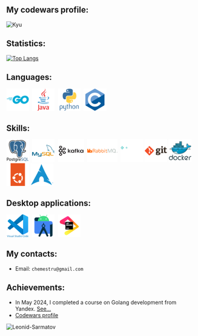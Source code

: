 ## My codewars profile:
![Kyu](https://www.codewars.com/users/docent_204/badges/large?logo=false)

## Statistics:
[![Top Langs](https://github-readme-stats.vercel.app/api/top-langs/?username=Leonid-Sarmatov&layout=donut&langs_count=8)](https://github.com/anuraghazra/github-readme-stats)

## Languages:
<div>
  <img src="https://raw.githubusercontent.com/devicons/devicon/1119b9f84c0290e0f0b38982099a2bd027a48bf1/icons/go/go-original-wordmark.svg" title="Go" alt="Go" width="60" height="60"/>&nbsp;
  <img src="https://github.com/devicons/devicon/blob/master/icons/java/java-original-wordmark.svg" title="Java" alt="Java" width="60" height="60"/>&nbsp;
  <img src="https://raw.githubusercontent.com/devicons/devicon/1119b9f84c0290e0f0b38982099a2bd027a48bf1/icons/python/python-original-wordmark.svg" title="Python" alt="Python" width="60" height="60"/>&nbsp;
  <img src="https://github.com/devicons/devicon/blob/master/icons/c/c-original.svg"title="C" alt="C" width="60" height="60"/>&nbsp;
</div>

## Skills:
<div>
  <img src="https://github.com/devicons/devicon/blob/master/icons/postgresql/postgresql-original-wordmark.svg" title="PostgreSQL"  alt="PostgreSQL" width="60" height="60"/>&nbsp;
  <img src="https://github.com/devicons/devicon/blob/master/icons/mysql/mysql-original-wordmark.svg" title="MySQL"  alt="MySQL" width="60" height="60"/>&nbsp;
  <img src="https://github.com/devicons/devicon/blob/master/icons/apachekafka/apachekafka-original-wordmark.svg" title="Apachekafka"  alt="Apachekafka" width="70" height="60"/>&nbsp;
  <img src="https://github.com/devicons/devicon/blob/master/icons/rabbitmq/rabbitmq-original-wordmark.svg" title="RabbitMQ"  alt="RabbitMQ" width="80" height="60"/>&nbsp;
  <img src="https://github.com/devicons/devicon/blob/master/icons/grpc/grpc-original.svg" title="GRPC" **alt="GRPC" width="60" height="60"/>
  <img src="https://github.com/devicons/devicon/blob/master/icons/git/git-original-wordmark.svg" title="Git" **alt="Git" width="60" height="60"/>
  <img src="https://github.com/devicons/devicon/blob/master/icons/docker/docker-original-wordmark.svg" title="Docker" **alt="Docker" width="60" height="60"/>
  <img src="https://github.com/devicons/devicon/blob/master/icons/ubuntu/ubuntu-original.svg" title="Ubuntu" **alt="Ubuntu" width="60" height="60"/>
  <img src="https://github.com/devicons/devicon/blob/master/icons/archlinux/archlinux-original.svg" title="Arch" **alt="Arch" width="60" height="60"/>
</div>

## Desktop applications:
<div>
  <img src="https://github.com/devicons/devicon/blob/master/icons/vscode/vscode-original-wordmark.svg" title="VSCode"  alt="VSCode" width="60" height="60"/>&nbsp;
  <img src="https://github.com/devicons/devicon/blob/master/icons/androidstudio/androidstudio-original.svg" title="androidstudio"  alt="androidstudio" width="60" height="60"/>&nbsp;
  <img src="https://github.com/devicons/devicon/blob/master/icons/jetbrains/jetbrains-original.svg" title="jetbrains"  alt="jetbrains" width="60" height="60"/>&nbsp;
</div>

## My contacts:
- Email: ```chemestru@gmail.com```

## Achievements:
- In May 2024, I completed a course on Golang development from Yandex. [See...](https://github.com/Leonid-Sarmatov/my-images/blob/master/729544474.pdf)
- [Codewars profile](https://www.codewars.com/users/docent_204)

<p align="left"> <img src="https://komarev.com/ghpvc/?username=Leonid-Sarmatov&label=Profile%20views&color=0e75b6&style=flat" alt="Leonid-Sarmatov" /> </p>
<!--
**Leonid-Sarmatov/Leonid-Sarmatov** is a ✨ _special_ ✨ repository because its `README.md` (this file) appears on your GitHub profile.

Here are some ideas to get you started:

- 🔭 I’m currently working on ...
- 🌱 I’m currently learning ...
- 👯 I’m looking to collaborate on ...
- 🤔 I’m looking for help with ...
- 💬 Ask me about ...
- 📫 How to reach me: ...
- 😄 Pronouns: ...
- ⚡ Fun fact: ...
-->




# toolchain
TOOLCHAIN    = arm-none-eabi-
CC           = $(TOOLCHAIN)gcc
CP           = $(TOOLCHAIN)objcopy
AS           = $(TOOLCHAIN)gcc -x assembler-with-cpp
HEX          = $(CP) -O ihex
BIN          = $(CP) -O binary -S

# define mcu, specify the target processor
MCU          = cortex-m4

# all the files will be generated with this name (main.elf, main.bin, main.hex, etc)
PROJECT_NAME=application

# specify define
DDEFS       =

# define root dir
ROOT_DIR     = .

# define include dir
INCLUDE_DIRS =

# define include dir
USER_DIR =  $(ROOT_DIR)/user

# define stm32f10x lib dir
LIB_DIR      = $(ROOT_DIR)/bsp/libraries

# define freertos dir
FREERTOS_DIR = $(ROOT_DIR)/bsp/middlewares/freertos/source


# link file
LINK_SCRIPT  = $(ROOT_DIR)/ld/AT32F437xM_FLASH.ld

# user code
SRC       =
ASM_SRC   =
SRC      += $(USER_DIR)/main.c
SRC      += $(USER_DIR)/at32f435_437_clock.c
SRC      += $(USER_DIR)/at32f435_437_int.c

# user include
INCLUDE_DIRS  = $(USER_DIR)


# ******************** artery lib begin  *******************
# STD Defines
DDEFS += -DAT32F437VMT7 -DUSE_STDPERIPH_DRIVER# -DHSE_VALUE=8000000

# source director
CORE_DIR    = $(LIB_DIR)/cmsis/cm4/core_support
DEVICE_DIR  = $(LIB_DIR)/cmsis/cm4/device_support
SRC_DIR     = $(LIB_DIR)/drivers/src
INC_DIR_     = $(LIB_DIR)/drivers/inc

# startup
ASM_SRC  += $(DEVICE_DIR)/startup/gcc/startup_at32f435_437.s

# CMSIS
SRC  += $(DEVICE_DIR)/system_at32f435_437.c

# use libraries, please add or remove when you use or remove it.
SRC  += $(SRC_DIR)/at32f435_437_acc.c
SRC  += $(SRC_DIR)/at32f435_437_adc.c
SRC  += $(SRC_DIR)/at32f435_437_can.c
SRC  += $(SRC_DIR)/at32f435_437_crc.c
SRC  += $(SRC_DIR)/at32f435_437_crm.c
SRC  += $(SRC_DIR)/at32f435_437_dac.c
SRC  += $(SRC_DIR)/at32f435_437_debug.c
SRC  += $(SRC_DIR)/at32f435_437_dma.c
SRC  += $(SRC_DIR)/at32f435_437_dvp.c
SRC  += $(SRC_DIR)/at32f435_437_edma.c
SRC  += $(SRC_DIR)/at32f435_437_emac.c
SRC  += $(SRC_DIR)/at32f435_437_ertc.c
SRC  += $(SRC_DIR)/at32f435_437_exint.c
SRC  += $(SRC_DIR)/at32f435_437_flash.c
SRC  += $(SRC_DIR)/at32f435_437_gpio.c
SRC  += $(SRC_DIR)/at32f435_437_i2c.c
SRC  += $(SRC_DIR)/at32f435_437_misc.c
SRC  += $(SRC_DIR)/at32f435_437_pwc.c
SRC  += $(SRC_DIR)/at32f435_437_qspi.c
SRC  += $(SRC_DIR)/at32f435_437_scfg.c
SRC  += $(SRC_DIR)/at32f435_437_sdio.c
SRC  += $(SRC_DIR)/at32f435_437_spi.c
SRC  += $(SRC_DIR)/at32f435_437_tmr.c
SRC  += $(SRC_DIR)/at32f435_437_usart.c
SRC  += $(SRC_DIR)/at32f435_437_usb.c
SRC  += $(SRC_DIR)/at32f435_437_wdt.c
SRC  += $(SRC_DIR)/at32f435_437_wwdt.c
SRC  += $(SRC_DIR)/at32f435_437_xmc.c 

# include directories
INCLUDE_DIRS += $(CORE_DIR)
INCLUDE_DIRS += $(DEVICE_DIR)
INCLUDE_DIRS += $(INC_DIR_)
# ********************* artery lib end  ********************


# ******************** free rtos begin  ********************
# source director
FREERTOS_SRC_DIR     = $(FREERTOS_DIR)
FREERTOS_INC_DIR     = $(FREERTOS_DIR)/include
FREERTOS_ARM_CM4_DIR = $(FREERTOS_DIR)/portable/GCC/ARM_CM4F
FREERTOS_MemMang_DIR = $(FREERTOS_DIR)/portable/memmang

# add freertos source
#SRC  += $(FREERTOS_SRC_DIR)/list.c
#SRC  += $(FREERTOS_SRC_DIR)/queue.c
#SRC  += $(FREERTOS_SRC_DIR)/croutine.c
#SRC  += $(FREERTOS_SRC_DIR)/tasks.c

#SRC  += $(FREERTOS_ARM_CM4_DIR)/port.c

#SRC  += $(FREERTOS_MemMang_DIR)/heap_4.c

# include directories
#INCLUDE_DIRS += $(FREERTOS_INC_DIR)
#INCLUDE_DIRS += $(FREERTOS_ARM_CM4_DIR)
# ********************* free rtos end *********************






INC_DIR  = $(patsubst %, -I%, $(INCLUDE_DIRS))

# run from Flash
DEFS	 = $(DDEFS) -DRUN_FROM_FLASH=1

#C_SRC           := $(wildcard *.c)
#ASM_SRC         := $(wildcard *.S)
#OBJECTS         := $(patsubst %,$(BUILD_DIR)/%.o,$(C_SRC))
#OBJECTS         += $(patsubst %,$(BUILD_DIR)/%.o,$(ASM_SRC))

OBJECTS  = $(ASM_SRC:.s=.o) $(SRC:.c=.o)

# Define optimisation level here
OPT = -Os

MC_FLAGS = -mcpu=$(MCU)

AS_FLAGS = $(MC_FLAGS) -mcpu=cortex-m4 -mfloat-abi=hard -mfpu=fpv4-sp-d16 -O0 -g -gdwarf-2 -mthumb  -Wa,-amhls=$(<:.s=.lst)
CP_FLAGS = $(MC_FLAGS) $(OPT) -mcpu=cortex-m4 -mfloat-abi=hard -mfpu=fpv4-sp-d16 -O0 -g -gdwarf-2 -mthumb -fomit-frame-pointer -Wall -fverbose-asm -Wa,-ahlms=$(<:.c=.lst) $(DEFS)
LD_FLAGS = $(MC_FLAGS) -g -gdwarf-2 -mthumb -nostartfiles -Xlinker --gc-sections -T$(LINK_SCRIPT) -Wl,-Map=$(PROJECT_NAME).map,--cref,--no-warn-mismatch

#
# makefile rules
#
all: $(OBJECTS) $(PROJECT_NAME).elf  $(PROJECT_NAME).hex $(PROJECT_NAME).bin
	$(TOOLCHAIN)size $(PROJECT_NAME).elf

%.o: %.c
	$(CC) -c $(CP_FLAGS) -I . $(INC_DIR) $< -o $@

%.o: %.s
	$(AS) -c $(AS_FLAGS) $< -o $@

%.elf: $(OBJECTS)
	$(CC) $(OBJECTS) $(LD_FLAGS) -o $@

%.hex: %.elf
	$(HEX) $< $@

%.bin: %.elf
	$(BIN)  $< $@

flash: $(PROJECT_NAME).bin
	st-flash write $(PROJECT_NAME).bin 0x8000000

erase:
	st-flash erase

clean:
	-rm -rf $(OBJECTS)
	-rm -rf $(PROJECT_NAME).elf
	-rm -rf $(PROJECT_NAME).map
	-rm -rf $(PROJECT_NAME).hex
	-rm -rf $(PROJECT_NAME).bin
	-rm -rf $(SRC:.c=.lst)
	-rm -rf $(ASM_SRC:.s=.lst)












##########################################################################################################################
# File automatically-generated by tool: [projectgenerator] version: [2.26.0] date: [Fri Apr 13 10:23:08 CST 2018] 
##########################################################################################################################

# ------------------------------------------------
# Generic Makefile (based on gcc)
#
# ChangeLog :
#	2017-02-10 - Several enhancements + project update mode
#   2015-07-22 - first version
# ------------------------------------------------

######################################
# target
######################################
TARGET = stm32proj


######################################
# building variables
######################################
# debug build?
DEBUG = 1
# optimization
OPT = -Og


#######################################
# paths
#######################################
# source path
SOURCES_DIR =  \
bsp/libraries/cmsis/cm4/device_support/startup/gcc \
bsp/libraries/cmsis/cm4/device_support \
bsp/libraries/drivers/src \
src \
bsp/middlewares/freertos/source \
bsp/middlewares/freertos/source/portable/GCC/ARM_CM4F


# firmware library path
PERIFLIB_PATH = 

# Build path
BUILD_DIR = build

######################################
# source
######################################
# C sources
C_SOURCES =  \
bsp/drivers/src/at32f435_437_acc.c \
bsp/drivers/src/at32f435_437_adc.c \
bsp/drivers/src/at32f435_437_can.c \
bsp/drivers/src/at32f435_437_crc.c \
bsp/drivers/src/at32f435_437_crm.c \
bsp/drivers/src/at32f435_437_dac.c \
bsp/drivers/src/at32f435_437_debug.c \
bsp/drivers/src/at32f435_437_dma.c \
bsp/drivers/src/at32f435_437_dvp.c \
bsp/drivers/src/at32f435_437_edma.c \
bsp/drivers/src/at32f435_437_emac.c \
bsp/drivers/src/at32f435_437_ertc.c \
bsp/drivers/src/at32f435_437_exint.c \
bsp/drivers/src/at32f435_437_flash.c \
bsp/drivers/src/at32f435_437_gpio.c \
bsp/drivers/src/at32f435_437_i2c.c \
bsp/drivers/src/at32f435_437_misc.c \
bsp/drivers/src/at32f435_437_pwc.c \
bsp/drivers/src/at32f435_437_qspi.c \
bsp/drivers/src/at32f435_437_scfg.c \
bsp/drivers/src/at32f435_437_sdio.c \
bsp/drivers/src/at32f435_437_spi.c \
bsp/drivers/src/at32f435_437_tmr.c \
bsp/drivers/src/at32f435_437_usart.c \
bsp/drivers/src/at32f435_437_usb.c \
bsp/drivers/src/at32f435_437_wdt.c \
bsp/drivers/src/at32f435_437_wwdt.c \
bsp/drivers/src/at32f435_437_xmc.c \
bsp/middlewares/freertos/source/croutine.c \
bsp/middlewares/freertos/source/event_groups.c \
bsp/middlewares/freertos/source/list.c \
bsp/middlewares/freertos/source/queue.c \
bsp/middlewares/freertos/source/stream_buffer.c \
bsp/middlewares/freertos/source/tasks.c \
bsp/middlewares/freertos/source/timers.c \
src/at32f435_437_clock.c \
src/at32f435_437_int.c \
src/main.c

# CPP sources
CXX_SOURCES = 

# ASM sources
ASM_SOURCES =  \
startup_at32f435_437.s


######################################
# firmware library
######################################
PERIFLIB_SOURCES = 


#######################################
# binaries
#######################################
BINPATH = 
PREFIX = arm-none-eabi-
CC = $(BINPATH)$(PREFIX)gcc
CXX = $(BINPATH)$(PREFIX)g++
AS = $(BINPATH)$(PREFIX)gcc -x assembler-with-cpp
CP = $(BINPATH)$(PREFIX)objcopy
AR = $(BINPATH)$(PREFIX)ar
SZ = $(BINPATH)$(PREFIX)size
HEX = $(CP) -O ihex
BIN = $(CP) -O binary -S
 
#######################################
# CFLAGS
#######################################
# cpu
CPU = -mcpu=cortex-m4

# fpu
# NONE for Cortex-M0/M0+/M3

# float-abi


# mcu
MCU = $(CPU) -mthumb $(FPU) $(FLOAT-ABI)

# macros for gcc
# AS defines
AS_DEFS = 

# C defines
C_DEFS =  \
-DUSE_STDPERIPH_DRIVER \
-DAT32F437VMT7

# C++ defines
CXX_DEFS =

# AS includes
AS_INCLUDES =  \
-Iinc

# C includes
C_INCLUDES =  \
-Iinc \


CXX_INCLUDES =  \
-IMiddlewares/cxxsource \
-IMiddlewares/HARDWARE/include

# compile gcc flags
ASFLAGS = $(MCU) $(AS_DEFS) $(AS_INCLUDES) $(OPT) -Wall -fdata-sections -ffunction-sections

CFLAGS = $(MCU) $(C_DEFS) $(C_INCLUDES) $(OPT) -Wall -fdata-sections -ffunction-sections

CXXFLAGS = -lstdc++ $(CFLAGS) $(CXX_DEFS) $(CXX_INCLUDES) -g -ggdb3 -fno-rtti -fno-exceptions \
-fverbose-asm -fdata-sections -ffunction-sections -fpermissive -Wa,-ahlms=$(BUILD_DIR)/$(notdir $(<:.cpp=.lst))


ifeq ($(DEBUG), 1)
CFLAGS += -g -gdwarf-2
endif


# Generate dependency information
CFLAGS += -MMD -MP -MF"$(@:%.o=%.d)" -MT"$(@:%.o=%.d)"


#######################################
# LDFLAGS
#######################################
# link script
LDSCRIPT = STM32F103C8Tx_FLASH.ld

# libraries
LIBS = -lc -lm -lnosys
LIBDIR =
LDFLAGS = $(MCU) -specs=nano.specs -T$(LDSCRIPT) $(LIBDIR) $(LIBS) -Wl,-Map=$(BUILD_DIR)/$(TARGET).map,--cref -Wl,--gc-sections

# default action: build all
all: $(BUILD_DIR)/$(TARGET).elf $(BUILD_DIR)/$(TARGET).hex $(BUILD_DIR)/$(TARGET).bin


#######################################
# build the application
#######################################
# list of objects
OBJECTS = $(addprefix $(BUILD_DIR)/,$(notdir $(C_SOURCES:.c=.o)))
vpath %.c $(sort $(dir $(C_SOURCES)))

# list of c++ objects
OBJECTS += $(addprefix $(BUILD_DIR)/,$(notdir $(CXX_SOURCES:.cpp=.o)))
vpath %.cpp $(sort $(dir $(CXX_SOURCES)))

# list of ASM program objects
OBJECTS += $(addprefix $(BUILD_DIR)/,$(notdir $(ASM_SOURCES:.s=.o)))
vpath %.s $(sort $(dir $(ASM_SOURCES)))

$(BUILD_DIR)/%.o: %.c Makefile | $(BUILD_DIR) 
	$(CC) -c $(CFLAGS) -Wa,-a,-ad,-alms=$(BUILD_DIR)/$(notdir $(<:.c=.lst)) $< -o $@

$(BUILD_DIR)/%.o: %.cpp Makefile | $(BUILD_DIR) 
	$(CXX) -c $(CXXFLAGS) $< -o $@

$(BUILD_DIR)/%.o: %.s Makefile | $(BUILD_DIR)
	$(AS) -c $(CFLAGS) $< -o $@

$(BUILD_DIR)/$(TARGET).elf: $(OBJECTS) Makefile
	$(CC) $(OBJECTS) $(LDFLAGS) -o $@
	$(SZ) $@

$(BUILD_DIR)/%.hex: $(BUILD_DIR)/%.elf | $(BUILD_DIR)
	$(HEX) $< $@
	
$(BUILD_DIR)/%.bin: $(BUILD_DIR)/%.elf | $(BUILD_DIR)
	$(BIN) $< $@	
	
$(BUILD_DIR):
	mkdir $@		

#---------------------------- write to mcu -----------------------------#
flash: 
	st-flash write build/$(TARGET).bin 0x8000000

#---------------------------- Jlink ---------------------------------#
install:
	JLinkExe -device STM32F103C8 -if swd -speed 4000
	#loadbin build/$(TARGET).bin 0x8000000

#######################################
# clean up
#######################################
clean:
	-rm -fR .dep $(BUILD_DIR)
  
#######################################
# dependencies
#######################################
-include $(shell mkdir .dep 2>/dev/null) $(wildcard .dep/*)

# *** EOF ***
